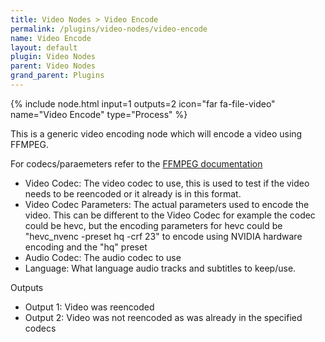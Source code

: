 ```yaml
---
title: Video Nodes > Video Encode
permalink: /plugins/video-nodes/video-encode
name: Video Encode
layout: default
plugin: Video Nodes
parent: Video Nodes
grand_parent: Plugins
---
```


{% include node.html input=1 outputs=2 icon="far fa-file-video" name="Video Encode" type="Process" %}

This is a generic video encoding node which will encode a video using FFMPEG.

For codecs/paraemeters refer to the [FFMPEG documentation](https://ffmpeg.org/ffmpeg.html)

* Video Codec: The video codec to use, this is used to test if the video needs to be reencoded or it already is in this format.
* Video Codec Parameters: The actual parameters used to encode the video.  This can be different to the Video Codec for example the codec could be hevc, but the encoding parameters for hevc could be "hevc_nvenc -preset hq -crf 23" to encode using NVIDIA hardware encoding and the "hq" preset
* Audio Codec: The audio codec to use
* Language: What language audio tracks and subtitles to keep/use.

Outputs
* Output 1: Video was reencoded
* Output 2: Video was not reencoded as was already in the specified codecs
